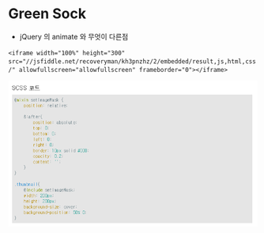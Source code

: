 # Green Sock

* jQuery 의 animate 와 무엇이 다른점

`<iframe width="100%" height="300" src="//jsfiddle.net/recoveryman/kh3pnzhz/2/embedded/result,js,html,css/" allowfullscreen="allowfullscreen" frameborder="0"></iframe>`

<img src="/scss/img/mixin1.PNG">
